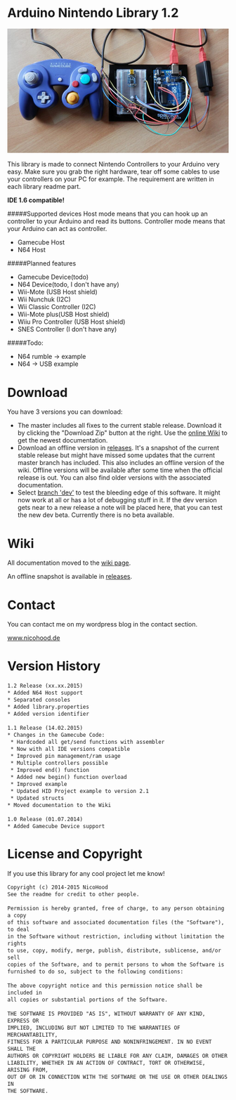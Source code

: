 Arduino Nintendo Library 1.2
============================

![header](header.jpg)

This library is made to connect Nintendo Controllers to your Arduino very easy.
Make sure you grab the right hardware, tear off some cables to use your controllers
on your PC for example. The requirement are written in each library readme part.

**IDE 1.6 compatible!**

#####Supported devices
Host mode means that you can hook up an controller to your Arduino and read its buttons.
Controller mode means that your Arduino can act as controller.

* Gamecube Host
* N64 Host

#####Planned features
* Gamecube Device(todo)
* N64 Device(todo, I don't have any)
* Wii-Mote (USB Host shield)
* Wii Nunchuk (I2C)
* Wii Classic Controller (I2C)
* Wii-Mote plus(USB Host shield)
* Wiiu Pro Controller (USB Host shield)
* SNES Controller (I don't have any)

#####Todo:
* N64 rumble -> example
* N64 -> USB example

Download
========

You have 3 versions you can download:
* The master includes all fixes to the current stable release. Download it by clicking the "Download Zip" button at the right.
Use the [online Wiki](https://github.com/NicoHood/Nintendo/wiki) to get the newest documentation.
* Download an offline version in [releases](https://github.com/NicoHood/Nintendo/releases).
It's a snapshot of the current stable release but might have missed some updates that the current master branch has included.
This also includes an offline version of the wiki. Offline versions will be available after some time when the official release is out.
You can also find older versions with the associated documentation.
* Select [branch 'dev'](https://github.com/NicoHood/Nintendo/tree/dev) to test the bleeding edge of this software. It might now work at all or has a lot of debugging stuff in it.
If the dev version gets near to a new release a note will be placed here, that you can test the new dev beta.
Currently there is no beta available.


Wiki
====

All documentation moved to the [wiki page](https://github.com/NicoHood/Nintendo/wiki).

An offline snapshot is available in [releases](https://github.com/NicoHood/Nintendo/releases).


Contact
=======

You can contact me on my wordpress blog in the contact section.

www.nicohood.de


Version History
===============
```
1.2 Release (xx.xx.2015)
* Added N64 Host support
* Separated consoles
* Added library.properties
* Added version identifier

1.1 Release (14.02.2015)
* Changes in the Gamecube Code:
 * Hardcoded all get/send functions with assembler
 * Now with all IDE versions compatible
 * Improved pin management/ram usage
 * Multiple controllers possible
 * Improved end() function
 * Added new begin() function overload
 * Improved example
 * Updated HID Project example to version 2.1
 * Updated structs
* Moved documentation to the Wiki

1.0 Release (01.07.2014)
* Added Gamecube Device support
```

License and Copyright
=====================
If you use this library for any cool project let me know!

```
Copyright (c) 2014-2015 NicoHood
See the readme for credit to other people.

Permission is hereby granted, free of charge, to any person obtaining a copy
of this software and associated documentation files (the "Software"), to deal
in the Software without restriction, including without limitation the rights
to use, copy, modify, merge, publish, distribute, sublicense, and/or sell
copies of the Software, and to permit persons to whom the Software is
furnished to do so, subject to the following conditions:

The above copyright notice and this permission notice shall be included in
all copies or substantial portions of the Software.

THE SOFTWARE IS PROVIDED "AS IS", WITHOUT WARRANTY OF ANY KIND, EXPRESS OR
IMPLIED, INCLUDING BUT NOT LIMITED TO THE WARRANTIES OF MERCHANTABILITY,
FITNESS FOR A PARTICULAR PURPOSE AND NONINFRINGEMENT. IN NO EVENT SHALL THE
AUTHORS OR COPYRIGHT HOLDERS BE LIABLE FOR ANY CLAIM, DAMAGES OR OTHER
LIABILITY, WHETHER IN AN ACTION OF CONTRACT, TORT OR OTHERWISE, ARISING FROM,
OUT OF OR IN CONNECTION WITH THE SOFTWARE OR THE USE OR OTHER DEALINGS IN
THE SOFTWARE.
```
